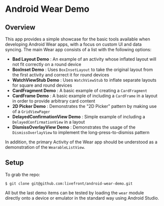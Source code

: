 # Android Wear Demo

## Overview

This app provides a simple showcase for the basic tools available when developing Android Wear apps, with a focus on custom UI and data syncing. The main Wear app consists of a list with the following options:

- **Bad Layout Demo** : An example of an activity whose inflated layout will not fit correctly on a round device
- **BoxInset Demo** : Uses `BoxInsetLayout` to take the original layout from the first activity and correct it for round devices
- **WatchViewStub Demo** : Uses `WatchViewStub` to inflate separate layouts for square and round devices
- **CardFragment Demo** : A basic example of creating a `CardFragment`
- **CardFrame Demo** : A basic example of including a `CardFrame` in a layout in order to provide arbitrary card content
- **2D Picker Demo** : Demonstrates the "2D Picker" pattern by making use of a `GridViewPager`
- **DelayedConfirmationView Demo** : Simple example of including a `DelayedConfirmationView` in a layout
- **DismissOverlayView Demo** : Demonstrates the usage of the `DismissOverlayView` to implement the long-press-to-dismiss pattern

In addition, the primary Activity of the Wear app should be understood as a demonstration of the `WearableListView`.

## Setup

To grab the repo:

    $ git clone git@github.com:livefront/android-wear-demo.git

All but the last demo items can be tested by loading the `wear` module directly onto a device or emulator in the standard way using Android Studio.